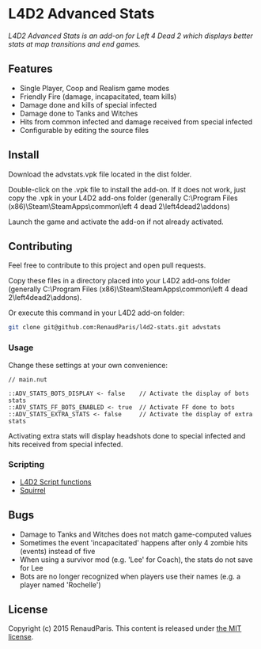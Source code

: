 L4D2 Advanced Stats
===================

*L4D2 Advanced Stats is an add-on for Left 4 Dead 2 which displays better stats at map transitions and end games.*

Features
--------

* Single Player, Coop and Realism game modes
* Friendly Fire (damage, incapacitated, team kills)
* Damage done and kills of special infected
* Damage done to Tanks and Witches
* Hits from common infected and damage received from special infected
* Configurable by editing the source files

Install
-------

Download the advstats.vpk file located in the dist folder.

Double-click on the .vpk file to install the add-on. If it does not work, just copy the .vpk in your L4D2 add-ons folder (generally C:\Program Files (x86)\Steam\SteamApps\common\left 4 dead 2\left4dead2\addons)

Launch the game and activate the add-on if not already activated.

Contributing
------------

Feel free to contribute to this project and open pull requests.

Copy these files in a directory placed into your L4D2 add-ons folder (generally C:\Program Files (x86)\Steam\SteamApps\common\left 4 dead 2\left4dead2\addons).

Or execute this command in your L4D2 add-on folder:

```bash
git clone git@github.com:RenaudParis/l4d2-stats.git advstats
```

### Usage

Change these settings at your own convenience:

```squirrel
// main.nut

::ADV_STATS_BOTS_DISPLAY <- false    // Activate the display of bots stats
::ADV_STATS_FF_BOTS_ENABLED <- true  // Activate FF done to bots
::ADV_STATS_EXTRA_STATS <- false     // Activate the display of extra stats
```

Activating extra stats will display headshots done to special infected and hits received from special infected.

### Scripting

* [L4D2 Script functions](https://developer.valvesoftware.com/wiki/List_of_L4D2_Script_Functions)
* [Squirrel](http://squirrel-lang.org/doc/squirrel2.html)

Bugs
----

* Damage to Tanks and Witches does not match game-computed values
* Sometimes the event 'incapacitated' happens after only 4 zombie hits (events) instead of five
* When using a survivor mod (e.g. 'Lee' for Coach), the stats do not save for Lee
* Bots are no longer recognized when players use their names (e.g. a player named 'Rochelle')

License
-------

Copyright (c) 2015 RenaudParis.
This content is released under [the MIT license](https://github.com/RenaudParis/l4d2-stats/blob/master/LICENSE).
